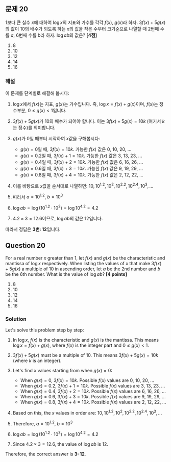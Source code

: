 

## 문제 20

1보다 큰 실수 $x$에 대하여 $\log x$의 지표와 가수를 각각 $f(x)$, $g(x)$라 하자. $3f(x) + 5g(x)$의 값이 10의 배수가 되도록 하는 $x$의 값을 작은 수부터 크기순으로 나열할 때 2번째 수를 $a$, 6번째 수를 $b$라 하자. $\log ab$의 값은? **[4점]**

1. 8
2. 10
3. 12
4. 14
5. 16

### 해설

이 문제를 단계별로 해결해 봅시다:

1) $\log x$에서 $f(x)$는 지표, $g(x)$는 가수입니다. 즉, $\log x = f(x) + g(x)$이며, $f(x)$는 정수부분, $0 \leq g(x) < 1$입니다.

2) $3f(x) + 5g(x)$가 10의 배수가 되어야 합니다. 이는 $3f(x) + 5g(x) = 10k$ (여기서 $k$는 정수)를 의미합니다.

3) $g(x)$가 0일 때부터 시작하여 $x$값을 구해봅시다:
   - $g(x) = 0$일 때, $3f(x) = 10k$. 가능한 $f(x)$ 값은 0, 10, 20, ...
   - $g(x) = 0.2$일 때, $3f(x) + 1 = 10k$. 가능한 $f(x)$ 값은 3, 13, 23, ...
   - $g(x) = 0.4$일 때, $3f(x) + 2 = 10k$. 가능한 $f(x)$ 값은 6, 16, 26, ...
   - $g(x) = 0.6$일 때, $3f(x) + 3 = 10k$. 가능한 $f(x)$ 값은 9, 19, 29, ...
   - $g(x) = 0.8$일 때, $3f(x) + 4 = 10k$. 가능한 $f(x)$ 값은 2, 12, 22, ...

4) 이를 바탕으로 $x$값을 순서대로 나열하면:
   $10, 10^{1.2}, 10^{2}, 10^{2.2}, 10^{2.4}, 10^{3}, ...$

5) 따라서 $a = 10^{1.2}$, $b = 10^{3}$

6) $\log ab = \log (10^{1.2} \cdot 10^{3}) = \log 10^{4.2} = 4.2$

7) $4.2 \times 3 = 12.6$이므로, $\log ab$의 값은 12입니다.

따라서 정답은 **3번: 12**입니다.

## Question 20

For a real number $x$ greater than 1, let $f(x)$ and $g(x)$ be the characteristic and mantissa of $\log x$ respectively. When listing the values of $x$ that make $3f(x) + 5g(x)$ a multiple of 10 in ascending order, let $a$ be the 2nd number and $b$ be the 6th number. What is the value of $\log ab$? **[4 points]**

1. 8
2. 10
3. 12
4. 14
5. 16

### Solution

Let's solve this problem step by step:

1) In $\log x$, $f(x)$ is the characteristic and $g(x)$ is the mantissa. This means $\log x = f(x) + g(x)$, where $f(x)$ is the integer part and $0 \leq g(x) < 1$.

2) $3f(x) + 5g(x)$ must be a multiple of 10. This means $3f(x) + 5g(x) = 10k$ (where $k$ is an integer).

3) Let's find $x$ values starting from when $g(x) = 0$:
   - When $g(x) = 0$, $3f(x) = 10k$. Possible $f(x)$ values are 0, 10, 20, ...
   - When $g(x) = 0.2$, $3f(x) + 1 = 10k$. Possible $f(x)$ values are 3, 13, 23, ...
   - When $g(x) = 0.4$, $3f(x) + 2 = 10k$. Possible $f(x)$ values are 6, 16, 26, ...
   - When $g(x) = 0.6$, $3f(x) + 3 = 10k$. Possible $f(x)$ values are 9, 19, 29, ...
   - When $g(x) = 0.8$, $3f(x) + 4 = 10k$. Possible $f(x)$ values are 2, 12, 22, ...

4) Based on this, the $x$ values in order are:
   $10, 10^{1.2}, 10^{2}, 10^{2.2}, 10^{2.4}, 10^{3}, ...$

5) Therefore, $a = 10^{1.2}$, $b = 10^{3}$

6) $\log ab = \log (10^{1.2} \cdot 10^{3}) = \log 10^{4.2} = 4.2$

7) Since $4.2 \times 3 = 12.6$, the value of $\log ab$ is 12.

Therefore, the correct answer is **3: 12**.